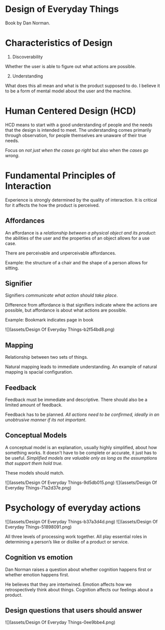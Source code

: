 # Design of Everyday Things

Book by Dan Norman.


# Characteristics of Design

1. Discoverability

Whether the user is able to figure out what actions are possible.

2. Understanding

What does this all mean and what is the product supposed to do. I believe it to be a form of mental model about the user and the machine.



# Human Centered Design (HCD)

HCD means to start with a good understanding of people and the needs that the design is intended to meet. The understanding comes primarily through observation, for people themselves are unaware of their true needs.

Focus on *not just when the cases go right* but also when the *cases go wrong*.


# Fundamental Principles of Interaction

Experience is strongly determined by the quality of interaction. It is critical for it affects the how the product is perceived.

## Affordances

An affordance is a *relationship between a physical object and its product*: the abilities of the user and the properties of an object allows for a use case.

There are perceivable and unperceivable affordances.

Example: the structure of a chair and the shape of a person allows for sitting.

## Signifier
Signifiers *communicate what action should take place*.


Difference from affordance is that signifiers indicate where the actions are possible, but affordance is about what actions are possible.

Example: Bookmark indicates page in book

![](assets/Design Of Everyday Things-b2f54bd8.png)

## Mapping

Relationship between two sets of things.

Natural mapping leads to immediate understanding. An example of natural mapping is spacial configuration.

## Feedback

Feedback must be immediate and descriptive. There should also be a limited amount of feedback.

Feedback has to be planned. *All actions need to be confirmed, ideally in an unobtrusive manner if its not important*.

## Conceptual Models

A conceptual model is an explanation, usually highly simplified, about how something works. It doesn't have to be complete or accurate, it just has to be useful.
*Simplified models are valuable only as long as the assumptions that support them hold true.*

These models should match.

![](assets/Design Of Everyday Things-9d5db015.png)
![](assets/Design Of Everyday Things-71a2d37e.png)

# Psychology of everyday actions

![](assets/Design Of Everyday Things-b37a3d4d.png)
![](assets/Design Of Everyday Things-51898091.png)

All three levels of processing work together. All play essential roles in determining a person’s like or dislike of a product or service.

## Cognition vs emotion

Dan Norman raises a question about whether cognition happens first or whether emotion happens first.

He believes that they are intertwined. Emotion affects how we retrospectively think about things. Cognition affects our feelings about a product.

## Design questions that users should answer
![](assets/Design Of Everyday Things-0ee9bbe4.png)
